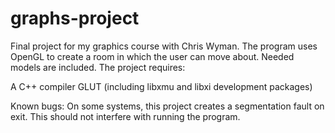 # graphs-project
Final project for my graphics course with Chris Wyman. The program uses OpenGL to create a room in which the user can move about. Needed models are included. The project requires:

A C++ compiler
GLUT (including libxmu and libxi development packages)

Known bugs: On some systems, this project creates a segmentation fault on exit. This should not interfere with running the program.

